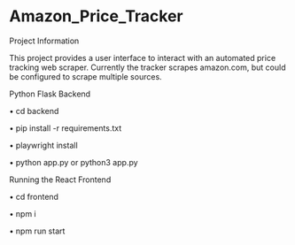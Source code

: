 # Amazon_Price_Tracker

Project Information

This project provides a user interface to interact with an automated price tracking web scraper. Currently the tracker scrapes amazon.com, but could be configured to scrape multiple sources.

Python Flask Backend

•	cd backend

•	pip install -r requirements.txt

•	playwright install

•	python app.py or python3 app.py

Running the React Frontend

•	cd frontend

•	npm i

•	npm run start

